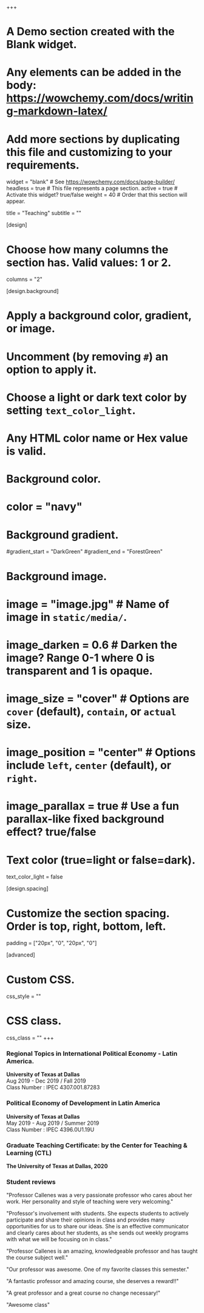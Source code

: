 +++
# A Demo section created with the Blank widget.
# Any elements can be added in the body: https://wowchemy.com/docs/writing-markdown-latex/
# Add more sections by duplicating this file and customizing to your requirements.

widget = "blank"  # See https://wowchemy.com/docs/page-builder/
headless = true  # This file represents a page section.
active = true  # Activate this widget? true/false
weight = 40  # Order that this section will appear.

title = "Teaching"
subtitle = ""

[design]
  # Choose how many columns the section has. Valid values: 1 or 2.
  columns = "2"

[design.background]
  # Apply a background color, gradient, or image.
  #   Uncomment (by removing `#`) an option to apply it.
  #   Choose a light or dark text color by setting `text_color_light`.
  #   Any HTML color name or Hex value is valid.

  # Background color.
  # color = "navy"
  
  # Background gradient.
  #gradient_start = "DarkGreen"
  #gradient_end = "ForestGreen"
  
  # Background image.
  # image = "image.jpg"  # Name of image in `static/media/`.
  # image_darken = 0.6  # Darken the image? Range 0-1 where 0 is transparent and 1 is opaque.
  # image_size = "cover"  #  Options are `cover` (default), `contain`, or `actual` size.
  # image_position = "center"  # Options include `left`, `center` (default), or `right`.
  # image_parallax = true  # Use a fun parallax-like fixed background effect? true/false
  
  # Text color (true=light or false=dark).
  text_color_light = false

[design.spacing]
  # Customize the section spacing. Order is top, right, bottom, left.
  padding = ["20px", "0", "20px", "0"]

[advanced]
 # Custom CSS. 
 css_style = ""
 
 # CSS class.
 css_class = ""
+++

### Regional Topics in International Political Economy - Latin America.
**University of Texas at Dallas**  \
Aug 2019 - Dec 2019 / Fall 2019  \
Class Number : IPEC 4307.001.87283 

### Political Economy of Development in Latin America
**University of Texas at Dallas**  \
May 2019 - Aug 2019 / Summer 2019  \
Class Number : IPEC 4396.0U1.19U


### Graduate Teaching Certificate: by the Center for Teaching & Learning (CTL)
**The University of Texas at Dallas, 2020**  

### Student reviews
 "Professor Callenes was a very passionate professor who cares about her
work. Her personality and style of teaching were very welcoming."

 "Professor's involvement with students. She expects students to actively
participate and share their opinions in class and provides many
opportunities for us to share our ideas. She is an effective communicator
and clearly cares about her students, as she sends out weekly programs
with what we will be focusing on in class."

 "Professor Callenes is an amazing, knowledgeable professor and has taught
the course subject well."

 "Our professor was awesome. One of my favorite classes this semester."

 "A fantastic professor and amazing course, she deserves a reward!!"

 "A great professor and a great course no change necessary!"

 "Awesome class"

